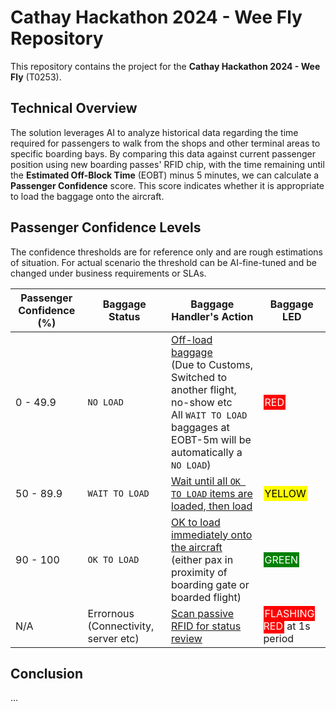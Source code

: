 # Cathay Hackathon 2024 - Wee Fly Repository

This repository contains the project for the **Cathay Hackathon 2024 - Wee Fly** (T0253).

## Technical Overview

The solution leverages AI to analyze historical data regarding the time required for passengers to walk from the shops and other terminal areas to specific boarding bays. By comparing this data against current passenger position using new boarding passes' RFID chip, with the time remaining until the **Estimated Off-Block Time** (EOBT) minus 5 minutes, we can calculate a **Passenger Confidence** score. This score indicates whether it is appropriate to load the baggage onto the aircraft.

## Passenger Confidence Levels

The confidence thresholds are for reference only and are rough estimations of situation. For actual scenario the threshold can be AI-fine-tuned and be changed under business requirements or SLAs.


| Passenger Confidence (%) | Baggage Status        | Baggage Handler's Action                                | Baggage LED                                 |
|--------------------------|-----------------------|--------------------------------------------------------|---------------------------------------------|
| 0 - 49.9                 | `NO LOAD`             | <u>Off-load baggage</u><br>(Due to Customs, Switched to another flight, no-show etc<br>All `WAIT TO LOAD` baggages at EOBT-5m will be automatically a `NO LOAD`)                                               | <span style="background-color: red; color: white; padding: 2px;">RED</span>      |
| 50 - 89.9                | `WAIT TO LOAD`        | <u>Wait until all `OK TO LOAD` items are loaded, then load</u> | <span style="background-color: yellow; color: black; padding: 2px;">YELLOW</span> |
| 90 - 100                 | `OK TO LOAD`          | <u>OK to load immediately onto the aircraft</u><br>(either pax in proximity of boarding gate or boarded flight)                      | <span style="background-color: green; color: white; padding: 2px;">GREEN</span>  |
| N/A                      | Errornous (Connectivity, server etc) | <u>Scan passive RFID for status review</u> | <span style="background-color: red; color: white; padding: 2px;">FLASHING RED</span> at 1s period |

## Conclusion

...